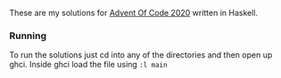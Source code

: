 These are my solutions for [Advent Of Code 2020](https://adventofcode.com/) written in Haskell.

### Running
To run the solutions just cd into any of the directories and then open up ghci.
Inside ghci load the file using `:l main`
